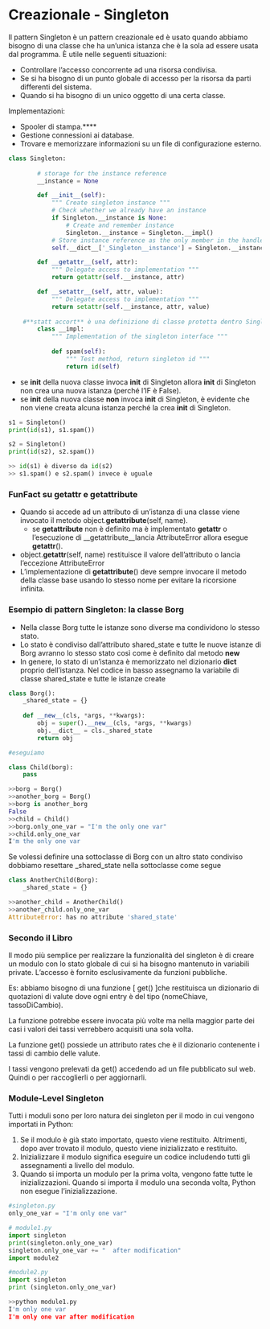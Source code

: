 # Creazionale - Singleton

Il pattern Singleton è un pattern creazionale ed è usato quando abbiamo bisogno di una classe che ha un’unica istanza che è la sola ad essere usata dal programma. È utile nelle seguenti situazioni:

- Controllare l’accesso concorrente ad una risorsa condivisa.
- Se si ha bisogno di un punto globale di accesso per la risorsa da parti differenti del sistema.
- Quando si ha bisogno di un unico oggetto di una certa classe.

Implementazioni:

- Spooler di stampa.****
- Gestione connessioni ai database.
- Trovare e memorizzare informazioni su un file di configurazione esterno.

```python
class Singleton:
	
		# storage for the instance reference
		__instance = None

		def __init__(self):
			""" Create singleton instance """
			# Check whether we already have an instance
			if Singleton.__instance is None:
				# Create and remember instance
				Singleton.__instance = Singleton.__impl()
			# Store instance reference as the only member in the handle
			self.__dict__['_Singleton__instance'] = Singleton.__instance

		def __getattr__(self, attr):
			""" Delegate access to implementation """
			return getattr(self.__instance, attr)

		def __setattr__(self, attr, value):
			""" Delegate access to implementation """
			return setattr(self.__instance, attr, value)
  
	#**statt accort** è una definizione di classe protetta dentro Singleton!
		class __impl:
			""" Implementation of the singleton interface """
		
			def spam(self):
				""" Test method, return singleton id """
				return id(self)
```

- se __init__ della nuova classe invoca __init__ di Singleton allora __init__ di Singleton non crea una nuova istanza (perché l’IF è False).
- se __init__ della nuova classe **non** invoca __init__ di Singleton, è evidente che non viene creata alcuna istanza perché la crea __init__ di Singleton.

```python
s1 = Singleton()
print(id(s1), s1.spam())

s2 = Singleton()
print(id(s2), s2.spam())

>> id(s1) è diverso da id(s2)
>> s1.spam() e s2.spam() invece è uguale
```

### FunFact su __getattr__ e __getattribute__

- Quando si accede ad un attributo di un’istanza di una classe viene invocato il metodo object.__getattribute__(self, name).
    - se __getattribute__ non è definito ma è implementato __getattr__ o l’esecuzione di __getattribute__lancia AttributeError allora esegue __getattr__().
- object.__getattr__(self, name) restituisce il valore dell’attributo o lancia l’eccezione AttributeError
- L’implementazione di __getattribute__() deve sempre invocare il metodo della classe base usando lo stesso nome per evitare la ricorsione infinita.

### Esempio di pattern Singleton: la classe Borg

- Nella classe Borg tutte le istanze sono diverse ma condividono lo stesso stato.
- Lo stato è condiviso dall’attributo shared_state e tutte le nuove istanze di Borg avranno lo stesso stato così come è definito dal metodo __new__
- In genere, lo stato di un’istanza è memorizzato nel dizionario __dict__ proprio dell’istanza. Nel codice in basso assegnamo la variabile di classe shared_state e tutte le istanze create

```python
class Borg():
	_shared_state = {}
	
	def __new__(cls, *args, **kwargs):
		obj = super().__new__(cls, *args, **kwargs)
		obj.__dict__ = cls._shared_state
		return obj

#eseguiamo

class Child(borg):
	pass

>>borg = Borg()
>>another_borg = Borg()
>>borg is another_borg
False
>>child = Child()
>>borg.only_one_var = "I'm the only one var"
>>child.only_one_var
I'm the only one var
```

Se volessi definire una sottoclasse di Borg con un altro stato condiviso dobbiamo resettare _shared_state nella sottoclasse come segue

```python
class AnotherChild(Borg):
	_shared_state = {}

>>another_child = AnotherChild()
>>another_child.only_one_var
AttributeError: has no attribute 'shared_state'
```

### Secondo il Libro

Il modo più semplice per realizzare la funzionalità del singleton è di creare un modulo con lo stato globale di cui si ha bisogno mantenuto in variabili private. L’accesso è fornito esclusivamente da funzioni pubbliche.

Es: abbiamo bisogno di una funzione [ get() ]che restituisca un dizionario di quotazioni di valute dove ogni entry è del tipo (nomeChiave, tassoDiCambio).

La funzione potrebbe essere invocata più volte ma nella maggior parte dei casi i valori dei tassi verrebbero acquisiti una sola volta.

La funzione get() possiede un attributo rates che è il dizionario contenente i tassi di cambio delle valute. 

I tassi vengono prelevati da get() accedendo ad un file pubblicato sul web. Quindi o per raccoglierli o per aggiornarli.

### Module-Level Singleton

Tutti i moduli sono per loro natura dei singleton per il modo in cui vengono importati in Python:

1. Se il modulo è già stato importato, questo viene restituito. Altrimenti, dopo aver trovato il modulo, questo viene inizializzato e restituito.
2. Inizializzare il modulo significa eseguire un codice includendo tutti gli assegnamenti a livello del modulo.
3. Quando si importa un modulo per la prima volta, vengono fatte tutte le inizializzazioni. Quando si importa il modulo una seconda volta, Python non esegue l’inizializzazione.

```python
#singleton.py
only_one_var = "I'm only one var"
```

```python
# module1.py
import singleton
print(singleton.only_one_var)
singleton.only_one_var += "  after modification"
import module2
```

```python
#module2.py
import singleton
print (singleton.only_one_var)
```

```python
>>python module1.py
I'm only one var
I'm only one var after modification
```